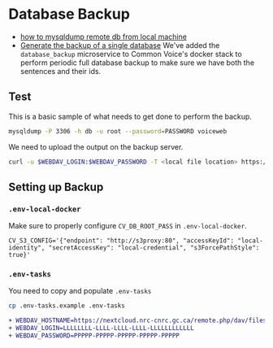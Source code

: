 # Database Backup
* [how to mysqldump remote db from local machine](https://stackoverflow.com/a/2990732)
* [Generate the backup of a single database](https://www.sqlshack.com/how-to-backup-and-restore-mysql-databases-using-the-mysqldump-command/)
We've added the `database_backup` microservice to Common Voice's docker stack to perform periodic full database backup to make sure we have both the sentences and their ids.

## Test
This is a basic sample of what needs to get done to perform the backup.
```bash
mysqldump -P 3306 -h db -u root --password=PASSWORD voiceweb
```
We need to upload the output on the backup server.
```bash
curl -u $WEBDAV_LOGIN:$WEBDAV_PASSWORD -T <local file location> https://nextcloud.nrc-cnrc.gc.ca/remote.php/dav/files/$WEBDAV_LOGIN/
```


## Setting up Backup
### `.env-local-docker`
Make sure to properly configure `CV_DB_ROOT_PASS` in `.env-local-docker`.
```
CV_S3_CONFIG='{"endpoint": "http://s3proxy:80", "accessKeyId": "local-identity", "secretAccessKey": "local-credential", "s3ForcePathStyle": true}'
```

### `.env-tasks`
You need to copy and populate `.env-tasks`
```bash
cp .env-tasks.example .env-tasks
```
```diff
+ WEBDAV_HOSTNAME=https://nextcloud.nrc-cnrc.gc.ca/remote.php/dav/files/2c523d8d-449f-4176-bb05-d8bde72ad65f/
+ WEBDAV_LOGIN=LLLLLLLL-LLLL-LLLL-LLLL-LLLLLLLLLLLL
+ WEBDAV_PASSWORD=PPPPP-PPPPP-PPPPP-PPPPP-PPPPP
```
